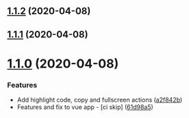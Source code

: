 ## [1.1.2](https://github.com/ClubMediterranee/swagger-ui/compare/v1.1.1...v1.1.2) (2020-04-08)



## [1.1.1](https://github.com/ClubMediterranee/swagger-ui/compare/v1.1.0...v1.1.1) (2020-04-08)



# [1.1.0](https://github.com/ClubMediterranee/swagger-ui/compare/v1.0.0...v1.1.0) (2020-04-08)


### Features

* Add highlight code, copy and fullscreen actions ([a2f842b](https://github.com/ClubMediterranee/swagger-ui/commit/a2f842b51daa14fb292d986b207c9727978f2056))
* Features and fix to vue app - [ci skip] ([61d98a5](https://github.com/ClubMediterranee/swagger-ui/commit/61d98a5837b89940ea5a8e08a649b582d7d773f0))



